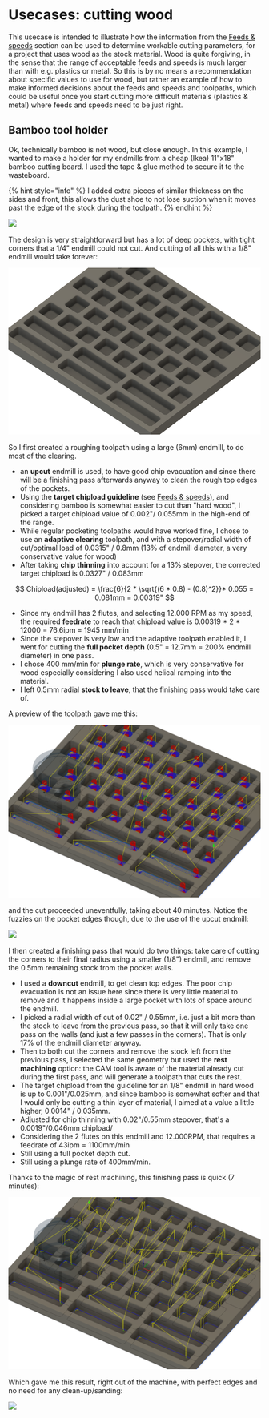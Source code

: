 # Usecases: cutting wood

This usecase is intended to illustrate how the information from the [Feeds & speeds](feeds-and-speeds-basics.md) section can be used to determine workable cutting parameters, for a project that uses wood as the stock material. Wood is quite forgiving, in the sense that the range of acceptable feeds and speeds is much larger than with e.g. plastics or metal. So this is by no means a recommendation about specific values to use for wood, but rather an example of how to make informed decisions about the feeds and speeds and toolpaths, which could be useful once you start cutting more difficult materials \(plastics & metal\) where feeds and speeds need to be just right.

## Bamboo tool holder

Ok, technically bamboo is not wood, but close enough. In this example, I wanted to make a holder for my endmills from a cheap \(Ikea\) 11"x18" bamboo cutting board. I used the tape & glue method to secure it to the wasteboard.

{% hint style="info" %}
I added extra pieces of similar thickness on the sides and front, this allows the dust shoe to not lose suction when it moves past the edge of the stock during the toolpath.
{% endhint %}

![](.gitbook/assets/bamboo_holder_stock.png)

The design is very straightforward but has a lot of deep pockets, with tight corners that a 1/4" endmill could not cut. And cutting of all this with a 1/8" endmill would take forever:

![](.gitbook/assets/fs_usecases_toolholder_design.png)

So I first created a roughing toolpath using a large \(6mm\) endmill, to do most of the clearing. 

* an **upcut** endmill is used, to have good chip evacuation and since there will be a finishing pass afterwards anyway to clean the rough top edges of the pockets.
* Using the **target chipload guideline** \(see [Feeds & speeds](feeds-and-speeds-basics.md#shapeoko-chiploads-guideline)\), and considering bamboo is somewhat easier to cut than "hard wood", I picked a target chipload value of 0.002"/ 0.055mm in the high-end of the range.
* While regular pocketing toolpaths would have worked fine, I chose to use an **adaptive clearing** toolpath, and with a stepover/radial width of cut/optimal load of 0.0315" / 0.8mm \(13% of endmill diameter, a very conservative value for wood\)
* After taking **chip thinning** into account for a 13% stepover, the corrected target chipload is 0.0327" / 0.083mm

$$
Chipload(adjusted) = \frac{6}{2 * \sqrt{(6 * 0.8) - (0.8)^2}}* 0.055 = 0.081mm = 0.00319"
$$

* Since my endmill has 2 flutes, and selecting 12.000 RPM as my speed, the required **feedrate** to reach that chipload value is 0.00319 \* 2 \* 12000 = 76.6ipm = 1945 mm/min
* Since the stepover is very low and the adaptive toolpath enabled it, I went for cutting the **full pocket depth** \(0.5" = 12.7mm = 200% endmill diameter\) in one pass.
* I chose 400 mm/min for **plunge rate**, which is very conservative for wood especially considering I also used helical ramping into the material.
* I left 0.5mm radial **stock to leave**, that the finishing pass would take care of.

A preview of the toolpath gave me this:

![](.gitbook/assets/fs_usecases_toolholder_roughing_toolpath.png)

and the cut proceeded uneventfully, taking about 40 minutes. Notice the fuzzies on the pocket edges though, due to the use of the upcut endmill:

![](.gitbook/assets/bamboo_holder_roughing.png)

I then created a finishing pass that would do two things: take care of cutting the corners to their final radius using a smaller \(1/8"\) endmill, and remove the 0.5mm remaining stock from the pocket walls.

* I used a **downcut** endmill, to get clean top edges. The poor chip evacuation is not an issue here since there is very little material to remove and it happens inside a large pocket with lots of space around the endmill.
* I picked a radial width of cut of 0.02" / 0.55mm, i.e. just a bit more than the stock to leave from the previous pass, so that it will only take one pass on the walls \(and just a few passes in the corners\). That is only 17% of the endmill diameter anyway.
* Then to both cut the corners and remove the stock left from the previous pass, I selected the same geometry but used the **rest machining** option: the CAM tool is aware of the material already cut during the first pass, and will generate a toolpath that cuts the rest.
* The target chipload from the guideline for an 1/8" endmill in hard wood is up to 0.001"/0.025mm, and since bamboo is somewhat softer and that I would only be cutting a thin layer of material, I aimed at a value a little higher, 0.0014" / 0.035mm.
* Adjusted for chip thinning with 0.02"/0.55mm stepover, that's a 0.0019"/0.046mm chipload/
* Considering the 2 flutes on this endmill and 12.000RPM, that requires a feedrate of 43ipm = 1100mm/min
* Still using a full pocket depth cut.
* Still using a plunge rate of 400mm/min.

Thanks to the magic of rest machining, this finishing pass is quick \(7 minutes\):

![](.gitbook/assets/fs_usecases_toolholder_finishing_toolpath.png)

Which gave me this result, right out of the machine, with perfect edges and no need for any clean-up/sanding:

![](.gitbook/assets/bamboo_holder_finished.png)





